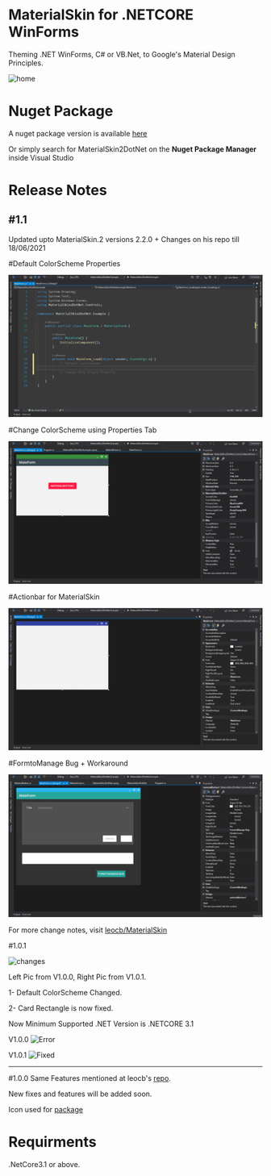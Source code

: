 # MaterialSkin for .NETCORE WinForms

Theming .NET WinForms, C# or VB.Net, to Google's Material Design Principles.

![home](https://user-images.githubusercontent.com/8310271/66237904-9dff9380-e6cc-11e9-9f08-3c5ba182e144.png)

# Nuget Package

A nuget package version is available [here](https://www.nuget.org/packages/MaterialSkin2DotNet/)

Or simply search for MaterialSkin2DotNet on the **Nuget Package Manager** inside Visual Studio

# Release Notes

#1.1
---
Updated upto MaterialSkin.2 versions 2.2.0 + Changes on his repo till 18/06/2021

#Default ColorScheme Properties

![Default ColorScheme Properties](https://github.com/DigitalAdeel/MaterialSkin2DotNet/blob/master/ColorScheme.gif)

#Change ColorScheme using Properties Tab

![Change ColorScheme using Properties Tab](https://github.com/DigitalAdeel/MaterialSkin2DotNet/blob/master/ColorSchemeinProperties.gif)

#Actionbar for MaterialSkin

![Actionbar for MaterialSkin](https://github.com/DigitalAdeel/MaterialSkin2DotNet/blob/master/ActionBar.gif)

#FormtoManage Bug + Workaround

![FormtoManage Bug + Workaround](https://github.com/DigitalAdeel/MaterialSkin2DotNet/blob/master/FormtoManageBug.gif)

For more change notes, visit [leocb/MaterialSkin](https://github.com/leocb/MaterialSkin/)

#1.0.1

![changes](https://i.ibb.co/0qx3fJ3/changes.png)

Left Pic from V1.0.0, Right Pic from V1.0.1.

1- Default ColorScheme Changed.

2- Card Rectangle is now fixed.

Now Minimum Supported .NET Version is .NETCORE 3.1

V1.0.0
![Error](https://i.ibb.co/xh2qqsz/Screenshot-69.png)

V1.0.1
![Fixed](https://i.ibb.co/Byn51hy/Screenshot-70.png)

-----

#1.0.0
Same Features mentioned at leocb's [repo](https://github.com/leocb/MaterialSkin/).

New fixes and features will be added soon.

Icon used for [package](https://icons8.com/icon/46639/layers)


# Requirments
.NetCore3.1 or above.

